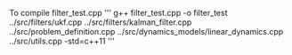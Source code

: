 To compile filter_test.cpp
'''
g++ filter_test.cpp -o filter_test ../src/filters/ukf.cpp ../src/filters/kalman_filter.cpp ../src/problem_definition.cpp ../src/dynamics_models/linear_dynamics.cpp ../src/utils.cpp -std=c++11 
'''
